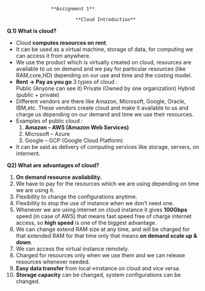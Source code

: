 					**Assignment 1**

				             **Cloud Introduction**

**Q.1) What is cloud?**

- Cloud **computes resources on rent**.
- It can be used as a virtual machine, storage of data, for computing we can access it from anywhere. 
- We use the product which is virtually created on cloud, resources are available to us on demand and we pay for particular resources (like RAM,core,HD) depending on our use and time and the costing model.
- **Rent -> Pay as you go**
	3 types of cloud : 		
		Public (Anyone can see it)
		Private (Owned by one organization)
		Hybrid (public + private)
-  Different vendors are there like Amazon, Microsoft, Google, Oracle, IBM,etc.
    	These vendors create cloud and make it available to us and charge us depending on our demand and time we use their resources.
- Examples of public cloud :
	1) **Amazon – AWS (Amazon Web Services)**
	2) Microsoft – Azure
	3) Google – GCP (Google Cloud Platform)
 - It can be said as delivery of computing services like storage, servers, on internent. 		

**Q2) What are advantages of cloud?**

1)	**On demand resource availability.**
2)	We have to pay for the resources which we are using depending on time we are using it.
3)	Flexibility to change the configurations anytime.
4)	Flexibility to stop the use of instance when we don’t need one.
5)	Whenever we are using internet on cloud instance it gives **100Gbps** speed (in case of AWS) that means fast speed free of charge internet access, so **high speed** is one of the biggest advantage.
6)	We can change extend RAM size at any time, and will be charged for that extended RAM for that time only that means **on demand scale up & down**.
7)	We can access the virtual instance remotely.
8)	Charged for resources only when we use them and we can release resources whenever needed.
9)	**Easy data transfer** from local->instance on cloud and vice versa.
10)	**Storage capacity** can be changed, system configurations can be changed.
  
